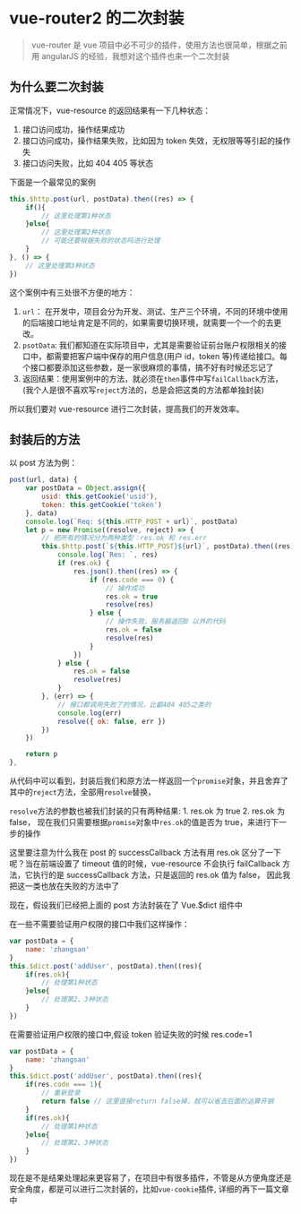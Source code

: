 <!-- Date: 2016-10-08 06:14:48 -->

# vue-router2 的二次封装

> vue-router 是 vue 项目中必不可少的插件，使用方法也很简单，根据之前用 angularJS 的经验，我想对这个插件也来一个二次封装

## 为什么要二次封装

正常情况下，vue-resource 的返回结果有一下几种状态：

1.  接口访问成功，操作结果成功
2.  接口访问成功，操作结果失败，比如因为 token 失效，无权限等等引起的操作失
3.  接口访问失败，比如 404 405 等状态

下面是一个最常见的案例

```js
this.$http.post(url, postData).then((res) => {
    if(){
        // 这里处理第1种状态
    }else{
        // 这里处理第2种状态
        // 可能还要根据失败的状态吗进行处理
    }
}, () => {
    // 这里处理第3种状态
})
```

这个案例中有三处很不方便的地方：

1.  `url`： 在开发中，项目会分为开发、测试、生产三个环境，不同的环境中使用的后端接口地址肯定是不同的，如果需要切换环境，就需要一个一个的去更改。
2.  `psotData`: 我们都知道在实际项目中，尤其是需要验证前台账户权限相关的接口中，都需要把客户端中保存的用户信息(用户 id，token 等)传递给接口。每个接口都要添加这些参数，是一家很麻烦的事情，搞不好有时候还忘记了
3.  返回结果：使用案例中的方法，就必须在`then`事件中写`failCallback`方法，(我个人是很不喜欢写`reject`方法的，总是会把这类的方法都单独封装)

所以我们要对 vue-resource 进行二次封装，提高我们的开发效率。

## 封装后的方法

以 post 方法为例：

```js
post(url, data) {
    var postData = Object.assign({
        usid: this.getCookie('usid'),
        token: this.getCookie('token')
    }, data)
    console.log(`Req: ${this.HTTP_POST + url}`, postData)
    let p = new Promise((resolve, reject) => {
        // 把所有的情况分为两种类型：res.ok 和 res.err
        this.$http.post(`${this.HTTP_POST}${url}`, postData).then((res) => {
            console.log(`Res: `, res)
            if (res.ok) {
                res.json().then((res) => {
                    if (res.code === 0) {
                        // 操作成功
                        res.ok = true
                        resolve(res)
                    } else {
                        // 操作失败，服务器返回0 以外的代码
                        res.ok = false
                        resolve(res)
                    }
                })
            } else {
                res.ok = false
                resolve(res)
            }
        }, (err) => {
            // 接口都调用失败了的情况，比叡404 405之类的
            console.log(err)
            resolve({ ok: false, err })
        })
    })

    return p
},
```

从代码中可以看到，封装后我们和原方法一样返回一个`promise`对象，并且舍弃了其中的`reject`方法，全部用`resolve`替换，

`resolve`方法的参数也被我们封装的只有两种结果: 1. res.ok 为 true 2. res.ok 为 false， 现在我们只需要根据`promise`对象中`res.ok`的值是否为 true，来进行下一步的操作

这里要注意为什么我在 post 的 successCallback 方法有用 res.ok 区分了一下呢？当在前端设置了 timeout 值的时候，vue-resource 不会执行 failCallback 方法，它执行的是 successCallback 方法，只是返回的 res.ok 值为 false， 因此我把这一类也放在失败的方法中了

现在，假设我们已经把上面的 post 方法封装在了 Vue.$dict 组件中

在一些不需要验证用户权限的接口中我们这样操作：

```js
var postData = {
    name: 'zhangsan'
}
this.$dict.post('addUser', postData).then((res){
    if(res.ok){
        // 处理第1种状态
    }else{
        // 处理第2、3种状态
    }
})
```

在需要验证用户权限的接口中,假设 token 验证失败的时候 res.code=1

```js
var postData = {
    name: 'zhangsan'
}
this.$dict.post('addUser', postData).then((res){
    if(res.code === 1){
        // 重新登录
        return false // 这里直接return false掉，就可以省去后面的运算开销
    }
    if(res.ok){
        // 处理第1种状态
    }else{
        // 处理第2、3种状态
    }
})
```

现在是不是结果处理起来更容易了，在项目中有很多插件，不管是从方便角度还是安全角度，都是可以进行二次封装的，比如`vue-cookie`插件, 详细的再下一篇文章中
